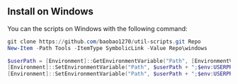 ## Install on Windows
You can the scripts on Windows with the following command:
```powershell
git clone https://github.com/baobao1270/util-scripts.git Repo
New-Item -Path Tools -ItemType SymbolicLink -Value Repo\windows

$userPath = [Environment]::GetEnvironmentVariable("Path", [EnvironmentVariableTarget]::User)
[Environment]::SetEnvironmentVariable("Path", $userPath + ";$env:USERPROFILE\Scripts", [EnvironmentVariableTarget]::User)
[Environment]::SetEnvironmentVariable("Path", $userPath + ";$env:USERPROFILE\Scripts\adk-platform-tools", [EnvironmentVariableTarget]::User)
```
